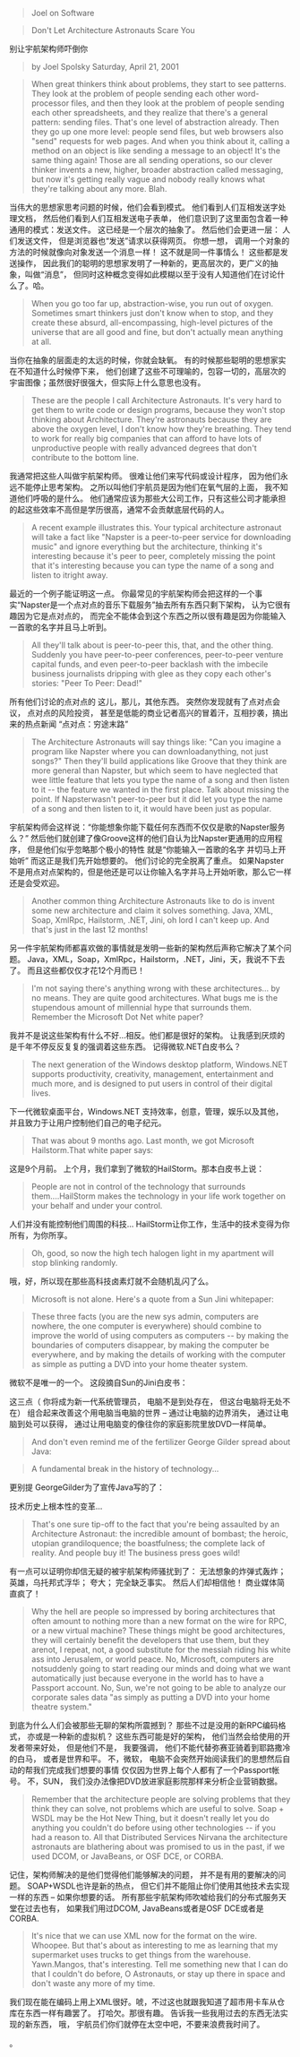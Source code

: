 >Joel on Software

>Don't Let Architecture Astronauts Scare You

别让宇航架构师吓倒你

>by Joel Spolsky Saturday, April 21, 2001

>When great thinkers think about problems, they start to see patterns. They look at the problem of people sending each other word-processor files, and then they look at the problem of people sending each other spreadsheets, and they realize that there's a general pattern: sending files. That's one level of abstraction already. Then they go up one more level: people send files, but web browsers also "send" requests for web pages. And when you think about it, calling a method on an object is like sending a message to an object! It's the same thing again! Those are all sending operations, so our clever thinker invents a new, higher, broader abstraction called messaging, but now it's getting really vague and nobody really knows what they're talking about any more. Blah.

当伟大的思想家思考问题的时候，他们会看到模式。 他们看到人们互相发送字处理文档， 然后他们看到人们互相发送电子表单， 他们意识到了这里面包含着一种通用的模式：发送文件。 这已经是一个层次的抽象了。 然后他们会更进一层： 人们发送文件， 但是浏览器也“发送”请求以获得网页。 你想一想， 调用一个对象的方法的时候就像向对象发送一个消息一样！ 这不就是同一件事情么！ 这些都是发送操作， 因此我们的聪明的思想家发明了一种新的，更高层次的，更广义的抽象，叫做“消息”， 但同时这种概念变得如此模糊以至于没有人知道他们在讨论什么了。哈。

>When you go too far up, abstraction-wise, you run out of oxygen. Sometimes smart thinkers just don't know when to stop, and they create these absurd, all-encompassing, high-level pictures of the universe that are all good and fine, but don't actually mean anything at all. 

当你在抽象的层面走的太远的时候，你就会缺氧。 有的时候那些聪明的思想家实在不知道什么时候停下来， 他们创建了这些不可理喻的，包容一切的，高层次的宇宙图像；虽然很好很强大，但实际上什么意思也没有。

>These are the people I call Architecture Astronauts. It's very hard to get them to write code or design programs, because they won't stop thinking about Architecture. They're astronauts because they are above the oxygen level, I don't know how they're breathing. They tend to work for really big companies that can afford to have lots of unproductive people with really advanced degrees that don't contribute to the bottom line.

我通常把这些人叫做宇航架构师。 很难让他们来写代码或设计程序， 因为他们永远不能停止思考架构。 之所以叫他们宇航员是因为他们在氧气层的上面， 我不知道他们呼吸的是什么。 他们通常应该为那些大公司工作，只有这些公司才能承担的起这些效率不高但是学历很高，通常不会贡献底层代码的人。

>

>A recent example illustrates this. Your typical architecture astronaut will take a fact like "Napster is a peer-to-peer service for downloading music" and ignore everything but the architecture, thinking it's interesting because it's peer to peer, completely missing the point that it's interesting because you can type the name of a song and listen to itright away.

最近的一个例子能证明这一点。 你最常见的宇航架构师会把这样的一个事实“Napster是一个点对点的音乐下载服务”抽去所有东西只剩下架构， 认为它很有趣因为它是点对点的， 而完全不能体会到这个东西之所以很有趣是因为你能输入一首歌的名字并且马上听到。

>

>All they'll talk about is peer-to-peer this, that, and the other thing. Suddenly you have peer-to-peer conferences, peer-to-peer venture capital funds, and even peer-to-peer backlash with the imbecile business journalists dripping with glee as they copy each other's stories: "Peer To Peer: Dead!"

所有他们讨论的点对点的 这儿，那儿，其他东西。 突然你发现就有了点对点会议， 点对点的风险投资， 甚至是低能的商业记者高兴的冒着汗，互相抄袭，搞出来的热点新闻 “点对点：穷途末路”

>

>The Architecture Astronauts will say things like: "Can you imagine a program like Napster where you can downloadanything, not just songs?" Then they'll build applications like Groove that they think are more general than Napster, but which seem to have neglected that wee little feature that lets you type the name of a song and then listen to it -- the feature we wanted in the first place. Talk about missing the point. If Napsterwasn't peer-to-peer but it did let you type the name of a song and then listen to it, it would have been just as popular.

宇航架构师会这样说：“你能想象你能下载任何东西而不仅仅是歌的Napster服务么？” 然后他们就创建了像Groove这样的他们自认为比Napster更通用的应用程序， 但是他们似乎忽略那个极小的特性 就是“你能输入一首歌的名字 并切马上开始听” 而这正是我们先开始想要的。 他们讨论的完全脱离了重点。 如果Napster不是用点对点架构的，但是他还是可以让你输入名字并马上开始听歌，那么它一样还是会受欢迎。

>

>Another common thing Architecture Astronauts like to do is invent some new architecture and claim it solves something. Java, XML, Soap, XmlRpc, Hailstorm, .NET, Jini, oh lord I can't keep up. And that's just in the last 12 months!

另一件宇航架构师都喜欢做的事情就是发明一些新的架构然后声称它解决了某个问题。 Java，XML，Soap，XmlRpc，Hailstorm，.NET，Jini，天，我说不下去了。 而且这些都仅仅才花12个月而已！

>

>I'm not saying there's anything wrong with these architectures... by no means. They are quite good architectures. What bugs me is the stupendous amount of millennial hype that surrounds them. Remember the Microsoft Dot Net white paper? 

我并不是说这些架构有什么不好…相反。他们都是很好的架构。 让我感到厌烦的是千年不停反反复复的强调着这些东西。 记得微软.NET白皮书么？

>

>The next generation of the Windows desktop platform, Windows.NET supports productivity, creativity, management, entertainment and much more, and is designed to put users in control of their digital lives.

下一代微软桌面平台，Windows.NET 支持效率，创意，管理，娱乐以及其他， 并且致力于让用户控制他们自己的电子纪元。

>

>That was about 9 months ago. Last month, we got Microsoft Hailstorm.That white paper says:

这是9个月前。 上个月，我们拿到了微软的HailStorm。那本白皮书上说：

>

>People are not in control of the technology that surrounds them....HailStorm makes the technology in your life work together on your behalf and under your control.

人们并没有能控制他们周围的科技… HailStorm让你工作，生活中的技术变得为你所有，为你所享。

>

>Oh, good, so now the high tech halogen light in my apartment will stop blinking randomly.

哦，好，所以现在那些高科技卤素灯就不会随机乱闪了么。

>

>Microsoft is not alone. Here's a quote from a Sun Jini whitepaper:

>These three facts (you are the new sys admin, computers are nowhere, the one computer is everywhere) should combine to improve the world of using computers as computers -- by making the boundaries of computers disappear, by making the computer be everywhere, and by making the details of working with the computer as simple as putting a DVD into your home theater system.

微软不是唯一的一个。 这段摘自Sun的Jini白皮书：

这三点（ 你将成为新一代系统管理员， 电脑不是到处存在， 但这台电脑将无处不在） 组合起来改善这个用电脑当电脑的世界 – 通过让电脑的边界消失， 通过让电脑到处可以获得， 通过让用电脑变的像往你的家庭影院里放DVD一样简单。

>

>And don't even remind me of the fertilizer George Gilder spread about Java:

>A fundamental break in the history of technology...

更别提 GeorgeGilder为了宣传Java写的了：

技术历史上根本性的变革…

>

>That's one sure tip-off to the fact that you're being assaulted by an Architecture Astronaut: the incredible amount of bombast; the heroic, utopian grandiloquence; the boastfulness; the complete lack of reality. And people buy it! The business press goes wild!

有一点可以证明你却信无疑的被宇航架构师骚扰到了： 无法想象的炸弹式轰炸； 英雄，乌托邦式浮华； 夸大； 完全缺乏事实。 然后人们却相信他！ 商业媒体简直疯了！

>

>Why the hell are people so impressed by boring architectures that often amount to nothing more than a new format on the wire for RPC, or a new virtual machine? These things might be good architectures, they will certainly benefit the developers that use them, but they arenot, I repeat, not, a good substitute for the messiah riding his white ass into Jerusalem, or world peace. No, Microsoft, computers are notsuddenly going to start reading our minds and doing what we want automatically just because everyone in the world has to have a Passport account. No, Sun, we're not going to be able to analyze our corporate sales data "as simply as putting a DVD into your home theatre system."

到底为什么人们会被那些无聊的架构所震撼到？ 那些不过是没用的新RPC编码格式， 亦或是一种新的虚拟机？ 这些东西可能是好的架构， 他们当然会给使用的开发者带来好处， 但是他们不是， 我要强调， 他们不能代替弥赛亚骑着到耶路撒冷的白马， 或者是世界和平。 不，微软， 电脑不会突然开始阅读我们的思想然后自动的帮我们完成我们想要的事情 仅仅因为世界上每个人都有了一个Passport帐号。 不，SUN， 我们没办法像把DVD放进家庭影院那样来分析企业营销数据。

>

>Remember that the architecture people are solving problems that they think they can solve, not problems which are useful to solve. Soap + WSDL may be the Hot New Thing, but it doesn't really let you do anything you couldn't do before using other technologies -- if you had a reason to. All that Distributed Services Nirvana the architecture astronauts are blathering about was promised to us in the past, if we used DCOM, or JavaBeans, or OSF DCE, or CORBA.

记住，架构师解决的是他们觉得他们能够解决的问题， 并不是有用的要解决的问题。 SOAP+WSDL也许是新的热点， 但它们并不能阻止你们使用其他技术去实现一样的东西 – 如果你想要的话。 所有那些宇航架构师吹嘘给我们的分布式服务天堂在过去也有， 如果我们用过DCOM, JavaBeans或者是OSF DCE或者是CORBA.

>

>It's nice that we can use XML now for the format on the wire. Whoopee. But that's about as interesting to me as learning that my supermarket uses trucks to get things from the warehouse. Yawn.Mangos, that's interesting. Tell me something new that I can do that I couldn't do before, O Astronauts, or stay up there in space and don't waste any more of my time.

我们现在能在编码上用上XML很好。唬，不过这也就跟我知道了超市用卡车从仓库在东西一样有趣罢了。 打哈欠。那很有趣。 告诉我一些我用过去的东西无法实现的新东西， 哦， 宇航员们你们就停在太空中吧，不要来浪费我时间了。

>

。

